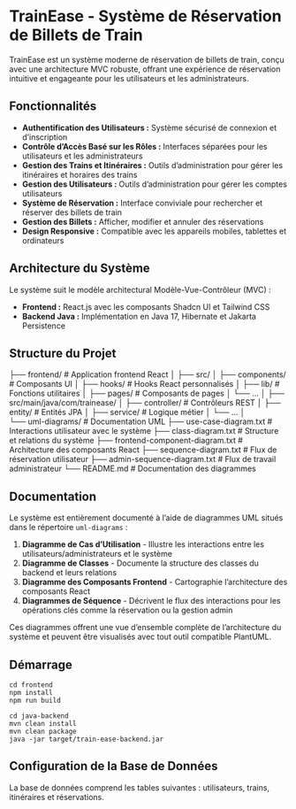 # TrainEase - Système de Réservation de Billets de Train

TrainEase est un système moderne de réservation de billets de train, conçu avec une architecture MVC robuste, offrant une expérience de réservation intuitive et engageante pour les utilisateurs et les administrateurs.

## Fonctionnalités

- **Authentification des Utilisateurs :** Système sécurisé de connexion et d’inscription  
- **Contrôle d’Accès Basé sur les Rôles :** Interfaces séparées pour les utilisateurs et les administrateurs  
- **Gestion des Trains et Itinéraires :** Outils d’administration pour gérer les itinéraires et horaires des trains  
- **Gestion des Utilisateurs :** Outils d’administration pour gérer les comptes utilisateurs  
- **Système de Réservation :** Interface conviviale pour rechercher et réserver des billets de train  
- **Gestion des Billets :** Afficher, modifier et annuler des réservations  
- **Design Responsive :** Compatible avec les appareils mobiles, tablettes et ordinateurs  

## Architecture du Système

Le système suit le modèle architectural Modèle-Vue-Contrôleur (MVC) :

- **Frontend :** React.js avec les composants Shadcn UI et Tailwind CSS  
- **Backend Java :** Implémentation en Java 17, Hibernate et Jakarta Persistence  

## Structure du Projet



  ├── frontend/ # Application frontend React
  │   ├── src/
  │   ├── components/ # Composants UI
  │   ├── hooks/ # Hooks React personnalisés
  │   ├── lib/ # Fonctions utilitaires
  │   ├── pages/ # Composants de pages
  │   └── ...
  │ 
  ├── src/main/java/com/trainease/
  │   ├── controller/ # Contrôleurs REST
  │   ├── entity/ # Entités JPA
  │   ├── service/ # Logique métier
  │   └── ...
  │   
  └── uml-diagrams/ # Documentation UML
      ├── use-case-diagram.txt # Interactions utilisateur avec le système
      ├── class-diagram.txt # Structure et relations du système
      ├── frontend-component-diagram.txt # Architecture des composants React
      ├── sequence-diagram.txt # Flux de réservation utilisateur
      ├── admin-sequence-diagram.txt # Flux de travail administrateur
      └── README.md # Documentation des diagrammes

## Documentation

Le système est entièrement documenté à l’aide de diagrammes UML situés dans le répertoire `uml-diagrams` :

1. **Diagramme de Cas d’Utilisation** - Illustre les interactions entre les utilisateurs/administrateurs et le système  
2. **Diagramme de Classes** - Documente la structure des classes du backend et leurs relations  
3. **Diagramme des Composants Frontend** - Cartographie l’architecture des composants React  
4. **Diagrammes de Séquence** - Décrivent le flux des interactions pour les opérations clés comme la réservation ou la gestion admin  

Ces diagrammes offrent une vue d’ensemble complète de l’architecture du système et peuvent être visualisés avec tout outil compatible PlantUML.

## Démarrage

```
cd frontend
npm install
npm run build

cd java-backend
mvn clean install
mvn clean package
java -jar target/train-ease-backend.jar
```

## Configuration de la Base de Données

La base de données comprend les tables suivantes : utilisateurs, trains, itinéraires et réservations.